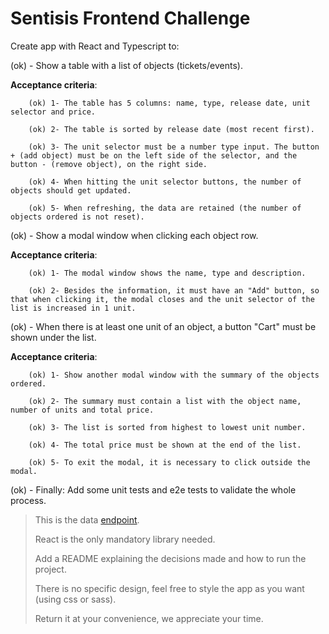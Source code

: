 # Sentisis Frontend Challenge

Create app with React and Typescript to:

(ok) - Show a table with a list of objects (tickets/events).

  **Acceptance criteria**:

        (ok) 1- The table has 5 columns: name, type, release date, unit selector and price.

        (ok) 2- The table is sorted by release date (most recent first).

        (ok) 3- The unit selector must be a number type input. The button + (add object) must be on the left side of the selector, and the button - (remove object), on the right side.

        (ok) 4- When hitting the unit selector buttons, the number of objects should get updated.

        (ok) 5- When refreshing, the data are retained (the number of objects ordered is not reset).

(ok) - Show a modal window when clicking each object row.

  **Acceptance criteria**:

        (ok) 1- The modal window shows the name, type and description.

        (ok) 2- Besides the information, it must have an "Add" button, so that when clicking it, the modal closes and the unit selector of the list is increased in 1 unit.

 (ok) - When there is at least one unit of an object, a button "Cart" must be shown under the list.

  **Acceptance criteria**:

        (ok) 1- Show another modal window with the summary of the objects ordered.

        (ok) 2- The summary must contain a list with the object name, number of units and total price.

        (ok) 3- The list is sorted from highest to lowest unit number.

        (ok) 4- The total price must be shown at the end of the list.

        (ok) 5- To exit the modal, it is necessary to click outside the modal.

(ok) - Finally: Add some unit tests and e2e tests to validate the whole process.

> This is the data [endpoint](https://my-json-server.typicode.com/davidan90/demo/tickets).
>
> React is the only mandatory library needed.
>
> Add a README explaining the decisions made and how to run the project.
>
> There is no specific design, feel free to style the app as you want (using css or sass).
>
> Return it at your convenience, we appreciate your time.
